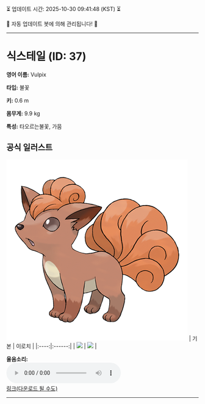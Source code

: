 
⏳ 업데이트 시간: 2025-10-30 09:41:48 (KST) ⏳

🤖 자동 업데이트 봇에 의해 관리됩니다! 🤖

---

# 식스테일 (ID: 37)
**영어 이름:** Vulpix

**타입:** 불꽃

**키:** 0.6 m

**몸무게:** 9.9 kg

**특성:** 타오르는불꽃, 가뭄

## 공식 일러스트
![](https://raw.githubusercontent.com/PokeAPI/sprites/master/sprites/pokemon/other/official-artwork/37.png)
| 기본 | 이로치 |
|:----:|:------:|
| <img src="http://play.pokemonshowdown.com/sprites/ani/vulpix.gif" width="200"> | <img src="http://play.pokemonshowdown.com/sprites/ani-shiny/vulpix.gif" width="200"> |

**울음소리:**<br><audio controls src="https://raw.githubusercontent.com/PokeAPI/cries/main/cries/pokemon/latest/37.ogg"></audio><br> [링크(다운로드 될 수도)](https://raw.githubusercontent.com/PokeAPI/cries/main/cries/pokemon/latest/37.ogg)


---
